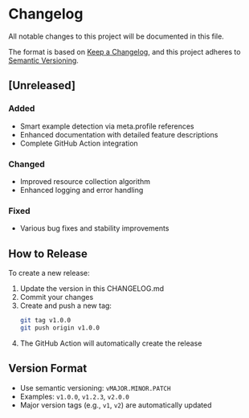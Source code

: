# Changelog

All notable changes to this project will be documented in this file.

The format is based on [Keep a Changelog](https://keepachangelog.com/en/1.0.0/),
and this project adheres to [Semantic Versioning](https://semver.org/spec/v2.0.0.html).

## [Unreleased]

### Added
- Smart example detection via meta.profile references
- Enhanced documentation with detailed feature descriptions
- Complete GitHub Action integration

### Changed
- Improved resource collection algorithm
- Enhanced logging and error handling

### Fixed
- Various bug fixes and stability improvements

## How to Release

To create a new release:

1. Update the version in this CHANGELOG.md
2. Commit your changes
3. Create and push a new tag:
   ```bash
   git tag v1.0.0
   git push origin v1.0.0
   ```
4. The GitHub Action will automatically create the release

## Version Format

- Use semantic versioning: `vMAJOR.MINOR.PATCH`
- Examples: `v1.0.0`, `v1.2.3`, `v2.0.0`
- Major version tags (e.g., `v1`, `v2`) are automatically updated